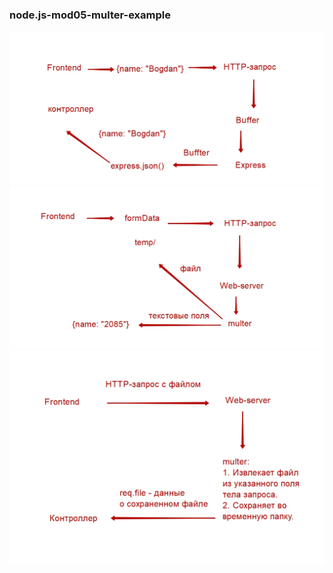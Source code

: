 ### node.js-mod05-multer-example

![Screenshoot-1](./assets/a8af418cb2.jpg)
![Screenshoot-2](./assets/6679bbe30e.jpg)
![Screenshoot-3](./assets/multer-work-schema.jpg)